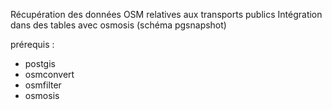 Récupération des données OSM relatives aux transports publics
Intégration dans des tables avec osmosis (schéma pgsnapshot)


prérequis :
- postgis
- osmconvert
- osmfilter
- osmosis
